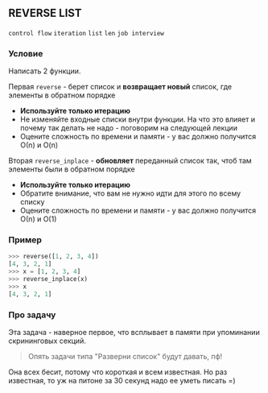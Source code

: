 ## REVERSE LIST

`control flow` `iteration` `list` `len` `job interview`

### Условие

Написать 2 функции. 

Первая `reverse` - берет список и **возвращает новый** список, где элементы в обратном порядке

* **Используйте только итерацию**
* Не изменяйте входные списки внутри функции. На что это влияет и почему так делать не надо - поговорим на следующей лекции
* Оцените сложность по времени и памяти  - у вас должно получится О(n) и O(n)

Вторая `reverse_inplace` - **обновляет** переданный список так, чтоб там элементы были в обратном порядке

* **Используйте только итерацию**
* Обратите внимание, что вам не нужно идти для этого по всему списку
* Оцените сложность по времени и памяти  - у вас должно получится О(n) и O(1)

### Пример

```python
>>> reverse([1, 2, 3, 4])
[4, 3, 2, 1]
>>> x = [1, 2, 3, 4]
>>> reverse_inplace(x)
>>> x
[4, 3, 2, 1]
```

### Про задачу

Эта задача - наверное первое, что всплывает в памяти при упоминании скрининговых секций.
> Опять задачи типа "Разверни список" будут давать, пф!

Она всех бесит, потому что короткая и всем известная.
Но раз известная, то уж на питоне за 30 секунд надо ее уметь писать =)
